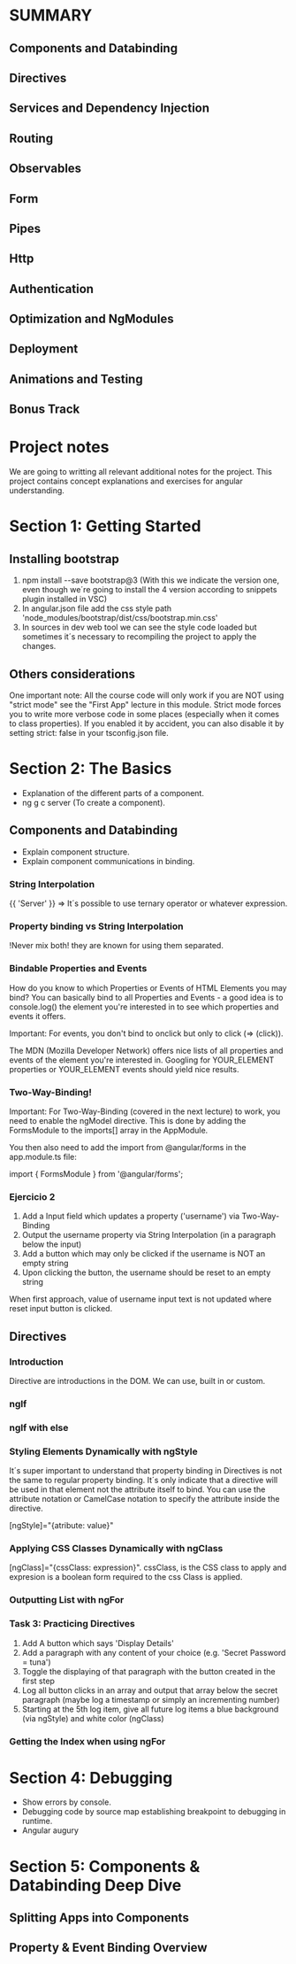# SUMMARY

## Components and Databinding

## Directives

## Services and Dependency Injection

## Routing

## Observables

## Form

## Pipes

## Http

## Authentication

## Optimization and NgModules

## Deployment

## Animations and Testing

## Bonus Track




# Project notes

We are going to writting all relevant additional notes for the project. This project contains concept explanations and exercises for angular understanding.

# Section 1: Getting Started

## Installing bootstrap

1. npm install --save bootstrap@3 (With this we indicate the version one, even though we´re going to install the 4 version according to snippets plugin installed in VSC)
2. In angular.json file add the css style path 'node_modules/bootstrap/dist/css/bootstrap.min.css'
3. In sources in dev web tool we can see the style code loaded but sometimes it´s necessary to recompiling the project to apply the changes.

## Others considerations

One important note: All the course code will only work if you are NOT using "strict mode" see the "First App" lecture in this module. Strict mode forces you to write more verbose code in some places (especially when it comes to class properties). If you enabled it by accident, you can also disable it by setting strict: false in your tsconfig.json file.

# Section 2: The Basics

- Explanation of the different parts of a component.
- ng g c server (To create a component).

## Components and Databinding

- Explain component structure.
- Explain component communications in binding.

### String Interpolation

{{ 'Server' }} => It´s possible to use ternary operator or whatever expression.

### Property binding vs String Interpolation

!Never mix both! they are known for using them separated.

### Bindable Properties and Events

How do you know to which Properties or Events of HTML Elements you may bind? You can basically bind to all Properties and Events - a good idea is to console.log() the element you're interested in to see which properties and events it offers.

Important: For events, you don't bind to onclick but only to click (=> (click)).

The MDN (Mozilla Developer Network) offers nice lists of all properties and events of the element you're interested in. Googling for YOUR_ELEMENT properties or YOUR_ELEMENT events should yield nice results.

### Two-Way-Binding!

Important: For Two-Way-Binding (covered in the next lecture) to work, you need to enable the ngModel directive. This is done by adding the FormsModule to the imports[] array in the AppModule.

You then also need to add the import from @angular/forms in the app.module.ts file:

import { FormsModule } from '@angular/forms';

### Ejercicio 2

<ol>
  <li>Add a Input field which updates a property ('username') via Two-Way-Binding</li>
  <li>Output the username property via String Interpolation (in a paragraph below the input)</li>
  <li>Add a button which may only be clicked if the username is NOT an empty string</li>
  <li>Upon clicking the button, the username should be reset to an empty string</li>
</ol>

When first approach, value of username input text is not updated where reset input button is clicked.

## Directives

### Introduction

Directive are introductions in the DOM. We can use, built in or custom.

### ngIf

### ngIf with else

### Styling Elements Dynamically with ngStyle

It´s super important to understand that property binding in Directives is not the same to regular property binding. It´s only indicate
that a directive will be used in that element not the attribute itself to bind.
You can use the attribute notation or CamelCase notation to specify the attribute inside the directive.

[ngStyle]="{atribute: value}"

### Applying CSS Classes Dynamically with ngClass

[ngClass]="{cssClass: expression}". cssClass, is the CSS class to apply and expresion is a boolean form required to the css Class is applied.

### Outputting List with ngFor

### Task 3: Practicing Directives

<ol>
  <li>Add A button which says 'Display Details'</li>
  <li>Add a paragraph with any content of your choice (e.g. 'Secret Password = tuna')</li>
  <li>Toggle the displaying of that paragraph with the button created in the first step</li>
  <li>Log all button clicks in an array and output that array below the secret paragraph (maybe log a timestamp or simply an incrementing number)</li>
  <li>Starting at the 5th log item, give all future log items a blue background (via ngStyle) and white color (ngClass)</li>
</ol>

### Getting the Index when using ngFor


# Section 4: Debugging

- Show errors by console.
- Debugging code by source map establishing breakpoint to debugging in runtime.
- Angular augury


# Section 5: Components & Databinding Deep Dive

## Splitting Apps into Components

## Property & Event Binding Overview

